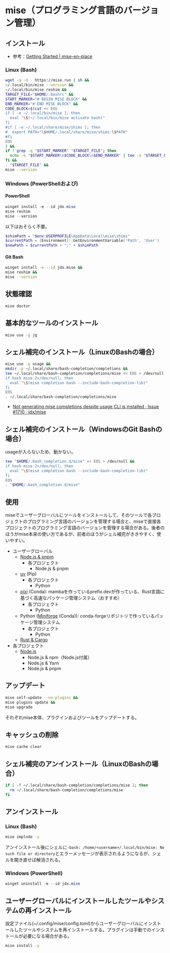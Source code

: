 # mise（プログラミング言語のバージョン管理）
## インストール
- 参考：[Getting Started | mise-en-place](https://mise.jdx.dev/getting-started.html)

### Linux (Bash)
```bash
wget -q -O - https://mise.run | sh &&
~/.local/bin/mise --version &&
~/.local/bin/mise reshim &&
TARGET_FILE="$HOME/.bashrc" &&
START_MARKER="# BEGIN MISE BLOCK" &&
END_MARKER="# END MISE BLOCK" &&
CODE_BLOCK=$(cat << EOS
if [ -e ~/.local/bin/mise ]; then
  eval "\$(~/.local/bin/mise activate bash)"
fi
#if [ -e ~/.local/share/mise/shims ]; then
#  export PATH="\$HOME/.local/share/mise/shims:\$PATH"
#fi
EOS
) &&
if ! grep -q "$START_MARKER" "$TARGET_FILE"; then
  echo -e "$START_MARKER\n$CODE_BLOCK\n$END_MARKER" | tee -a "$TARGET_FILE" > /dev/null  
fi &&
. "$TARGET_FILE" &&
mise --version
```

### Windows (PowerShellおよび)
#### PowerShell
```powershell
winget install -e --id jdx.mise
mise reshim
mise --version
```

以下はおそらく不要。
```powershell
$shimPath = "$env:USERPROFILE\AppData\Local\mise\shims"
$currentPath = [Environment]::GetEnvironmentVariable('Path', 'User')
$newPath = $currentPath + ";" + $shimPath
```

#### Git Bash
```bash
winget install -e --id jdx.mise &&
mise reshim &&
mise --version
```

## 状態確認
```bash
mise doctor
```

## 基本的なツールのインストール
```bash
mise use -g jq
```

## シェル補完のインストール（LinuxのBashの場合）
```bash
mise use -g usage &&
mkdir -p ~/.local/share/bash-completion/completions &&
tee ~/.local/share/bash-completion/completions/mise << EOS > /dev/null &&
if hash mise 2>/dev/null; then
  eval "\$(mise completion bash --include-bash-completion-lib)"
fi
EOS
. ~/.local/share/bash-completion/completions/mise
```
- [Not generating mise completions despite usage CLI is installed · Issue #1710 · jdx/mise](https://github.com/jdx/mise/issues/1710)

## シェル補完のインストール（WindowsのGit Bashの場合）
usageが入らないため、動かない。
```bash
tee "$HOME/.bash_completion.d/mise" << EOS > /dev/null &&
if hash mise 2>/dev/null; then
  eval "\$(mise completion bash --include-bash-completion-lib)"
fi
EOS
. "$HOME/.bash_completion.d/mise"
```

## 使用
miseでユーザーグローバルにツールをインストールして、そのツールで各プロジェクトのプログラミング言語のバージョンを管理する場合と、miseで直接各プロジェクトのプログラミング言語のバージョンを管理する場合がある。後者のほうがmise本来の使い方であるが、前者のほうがシェル補完がききやすく、使いやすい。
- ユーザーグローバル
  - [Node.js & pnpm](pnpm-nodejs.md)
      - 各プロジェクト
          - Node.js & pnpm
  - [uv](uv-python.md) (Pip)
      - 各プロジェクト
          - Python
  - [pixi](pixi-python.md) (Conda): mambaを作っているprefix.devが作っている、Rust言語に基づく高速なパッケージ管理システム（おすすめ）
      - 各プロジェクト
          - Python
  - Python ([Miniforge](miniforge-python.md) (Conda)): conda-forgeリポジトリで作っているパッケージ管理システム
      - 各プロジェクト
          - Python
  - [Rust & Cargo](rust.md)
- 各プロジェクト
  - [Node.js](nodejs.md)
      - Node.js & npm（Node.js付属）
      - Node.js & Yarn
      - Node.js & pnpm

## アップデート
```bash
mise self-update --no-plugins &&
mise plugins update &&
mise upgrade
```
それぞれmise本体、プラグインおよびツールをアップデートする。

## キャッシュの削除
```bash
mise cache clear
```

## シェル補完のアンインストール（LinuxのBashの場合）
```bash
if [ -f ~/.local/share/bash-completion/completions/mise ]; then
  rm ~/.local/share/bash-completion/completions/mise
fi
```

## アンインストール
### Linux (Bash)
```bash
mise implode -y
```
アンインストール後にシェルに`-bash: /home/<username>/.local/bin/mise: No such file or directory`とエラーメッセージが表示されるようになるが、シェルを開き直せば解消される。

### Windows (PowerShell)
```powershell
winget uninstall -e --id jdx.mise
```

## ユーザーグローバルにインストールしたツールやシステムの再インストール
設定ファイル(~/.config/mise/config.toml)からユーザーグローバルにインストールしたツールやシステムを再インストールする。プラグインは手動でのインストールが必要になる場合がある。
```bash
mise install -y
```
